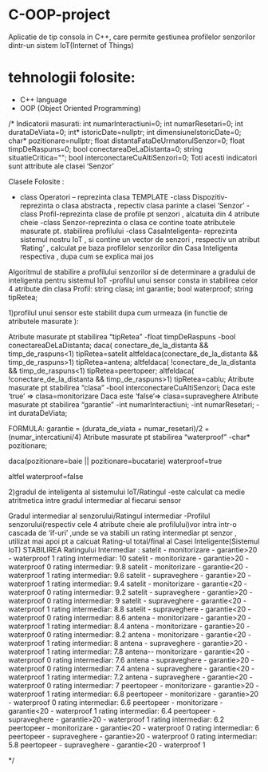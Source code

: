 # C-OOP-project
Aplicatie de tip consola in C++, care permite gestiunea profilelor senzorilor dintr-un sistem IoT(Internet of Things)

# tehnologii folosite:
- C++ language
- OOP (Object Oriented Programming)
  

/*
Indicatorii masurati:
int numarInteractiuni=0;
int numarResetari=0;
int durataDeViata=0;
int* istoricDate=nullptr;
int dimensiuneIstoricDate=0;
char* pozitionare=nullptr;
float distantaFataDeUrmatorulSenzor=0;
float timpDeRaspuns=0;
bool conectareaDeLaDistanta=0;
string situatieCritica="";
bool interconectareCuAltiSenzori=0;
Toti acesti indicatori sunt attribute ale clasei ‘Senzor’

Clasele Folosite :
- class Operatori – reprezinta clasa TEMPLATE
-class Dispozitiv- reprezinta o clasa abstracta  , repectiv clasa parinte a clasei ‘Senzor’
-class Profil-reprezinta clase de profile pt senzori , alcatuita din 4 atribute cheie
-class Senzor-reprezinta o clasa ce contine toate atributele masurate pt. stabilirea profilului
-class CasaInteligenta- reprezinta sistemul nostru IoT , si contine un vector de senzori , respectiv un atribut ‘Rating’ , calculat pe baza profilelor senzorilor din Casa Inteligenta respectiva , dupa cum se explica mai jos 

Algoritmul de stabilire a profilului senzorilor si de determinare a gradului de inteligenta pentru sistemul IoT
-profilul unui sensor consta in stabilirea celor 4 atribute din clasa Profil:
string clasa;
int garantie;
bool waterproof;
string tipRetea;


1)profilul unui sensor este stabilit dupa cum urmeaza (in functie de atributele masurate ):



Atribute masurate pt stabilirea “tipRetea”
-float timpDeRaspuns
-bool conectareaDeLaDistanta;
		daca( conectare_de_la_distanta && timp_de_raspuns<1)
			tipRetea=satelit
		altfeldaca(conectare_de_la_distanta && timp_de_raspuns>1)
			tipRetea=antena;
		altfeldaca( !conectare_de_la_distanta && timp_de_raspuns<1)
			tipRetea=peertopeer;
		altfeldaca( !conectare_de_la_distanta && timp_de_raspuns>1)
			tipRetea=cablu;
Atribute masurate pt stabilirea “clasa”
-bool interconectareCuAltiSenzori;
		Daca este ‘true’ => clasa=monitorizare
		Daca este ‘false’=> clasa=supraveghere
Atribute masurate pt stabilirea “garantie”
 -int numarInteractiuni;
 -int numarResetari;
 -int durataDeViata;

FORMULA:
	garantie = (durata_de_viata + numar_resetari)/2 + (numar_intercatiuni/4)
Atribute masurate pt stabilirea “waterproof”
-char* pozitionare;

daca(pozitionare=baie || pozitionare=bucatarie)
				waterproof=true

altfel
				waterproof=false

2)gradul de inteligenta al sistemului IoT/Ratingul
-este calculat ca medie atritmetica intre gradul intermediar al fiecarui sensor

Gradul intermediar al senzorului/Ratingul intermediar
-Profilul senzorului(respectiv cele 4 atribute cheie ale profilului)vor intra intr-o cascada de ‘if-uri’ ,unde se va stabili un rating intermediar pt senzor , utilizat mai apoi pt a calcuat Rating-ul total/final al Casei Inteligente(Sistemul IoT)
STABILIREA Ratingului Intermediar :
satelit - monitorizare - garantie>20 - waterproof 1
		rating intermediar: 10
satelit - monitorizare - garantie>20 - waterproof 0
		rating intermediar: 9.8
satelit - monitorizare - garantie<20 - waterproof 1
		rating intermediar: 9.6
satelit - supraveghere - garantie>20 - waterproof 1
		rating intermediar: 9.4
satelit - monitorizare - garantie<20 - waterproof 0
		rating intermediar: 9.2
satelit - supraveghere - garantie>20 - waterproof 0
		rating intermediar: 9
satelit - supraveghere - garantie<20 - waterproof 1
		rating intermediar: 8.8
satelit - supraveghere - garantie<20 - waterproof 0
		rating intermediar: 8.6
antena - monitorizare - garantie>20 - waterproof 1
		rating intermediar: 8.4
antena - monitorizare - garantie>20 - waterproof 0
		rating intermediar: 8.2
antena - monitorizare - garantie<20 - waterproof 1
		rating intermediar: 8
antena - supraveghere - garantie>20 - waterproof 1
		rating intermediar: 7.8
antena-- monitorizare - garantie<20 - waterproof 0
		rating intermediar: 7.6
antena - supraveghere - garantie>20 - waterproof 0
		rating intermediar: 7.4
antena - supraveghere - garantie<20 - waterproof 1
		rating intermediar: 7.2
antena - supraveghere - garantie<20 - waterproof 0
		rating intermediar: 7
peertopeer - monitorizare - garantie>20 - waterproof 1
		rating intermediar: 6.8
peertopeer - monitorizare - garantie>20 - waterproof 0
		rating intermediar: 6.6
peertopeer - monitorizare - garantie<20 - waterproof 1
		rating intermediar: 6.4
peertopeer - supraveghere - garantie>20 - waterproof 1
		rating intermediar: 6.2
peertopeer - monitorizare - garantie<20 - waterproof 0
		rating intermediar: 6
peertopeer - supraveghere - garantie>20 - waterproof 0
		rating intermediar: 5.8
peertopeer - supraveghere - garantie<20 - waterproof 1

*/
